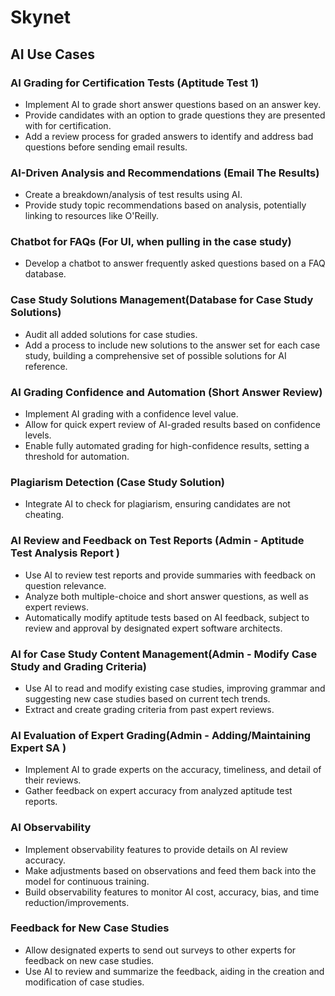 # Skynet

## AI Use Cases

### AI Grading for Certification Tests (Aptitude Test 1)

- Implement AI to grade short answer questions based on an answer key.
- Provide candidates with an option to grade questions they are presented with for certification.
- Add a review process for graded answers to identify and address bad questions before sending email results.

### AI-Driven Analysis and Recommendations (Email The Results)

- Create a breakdown/analysis of test results using AI.
- Provide study topic recommendations based on analysis, potentially linking to resources like O'Reilly.

### Chatbot for FAQs (For UI, when pulling in the case study)

- Develop a chatbot to answer frequently asked questions based on a FAQ database.

### Case Study Solutions Management(Database for Case Study Solutions)

- Audit all added solutions for case studies.
- Add a process to include new solutions to the answer set for each case study, building a comprehensive set of possible solutions for AI reference.

### AI Grading Confidence and Automation (Short Answer Review)

- Implement AI grading with a confidence level value.
- Allow for quick expert review of AI-graded results based on confidence levels.
- Enable fully automated grading for high-confidence results, setting a threshold for automation.

### Plagiarism Detection (Case Study Solution)

- Integrate AI to check for plagiarism, ensuring candidates are not cheating.

### AI Review and Feedback on Test Reports (Admin - Aptitude Test Analysis Report )

- Use AI to review test reports and provide summaries with feedback on question relevance.
- Analyze both multiple-choice and short answer questions, as well as expert reviews.
- Automatically modify aptitude tests based on AI feedback, subject to review and approval by designated expert software architects.

### AI for Case Study Content Management(Admin - Modify Case Study and Grading Criteria)

- Use AI to read and modify existing case studies, improving grammar and suggesting new case studies based on current tech trends.
- Extract and create grading criteria from past expert reviews.

### AI Evaluation of Expert Grading(Admin - Adding/Maintaining Expert SA )

- Implement AI to grade experts on the accuracy, timeliness, and detail of their reviews.
- Gather feedback on expert accuracy from analyzed aptitude test reports.

### AI Observability

- Implement observability features to provide details on AI review accuracy.
- Make adjustments based on observations and feed them back into the model for continuous training.
- Build observability features to monitor AI cost, accuracy, bias, and time reduction/improvements.

### Feedback for New Case Studies

- Allow designated experts to send out surveys to other experts for feedback on new case studies.
- Use AI to review and summarize the feedback, aiding in the creation and modification of case studies.
